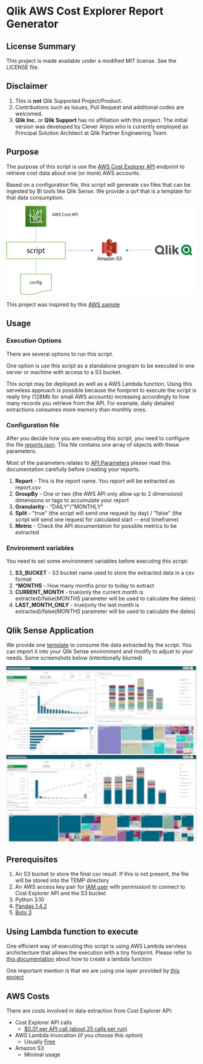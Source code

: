 # Qlik AWS Cost Explorer Report Generator

## License Summary

This project is made available under a modified MIT license. See the LICENSE file.

## Disclaimer

1. This is **not** Qlik Supported Project/Product.
2. Contributions such as Issues, Pull Request and additional codes are welcomed.
3. **Qlik Inc.** or **Qlik Support** has no affiliation with this project. The initial version was developed by Clever Anjos who is currently employed as Principal Solution Architect at Qlik Partner Engineering Team.

## Purpose

The purpose of this script is use the [AWS Cost Explorer API](https://docs.aws.amazon.com/aws-cost-management/latest/APIReference/API_GetCostAndUsage.html) endpoint to retrieve cost data about one (or more) AWS accounts.

Based on a configuration file, this script will generate csv files that can be ingested by BI tools like Qlik Sense. We provide a qvf that is a template for that data consumption.

![image info](./img/highlevel.png)

This project was inspired by this [AWS sample](https://github.com/aws-samples/aws-cost-explorer-report)

## Usage

### Execution Options

There are several options to run this script.

One option is use this script as a standalone program to be executed in one server or machine with access to a S3 bucket.

This script may be deployed as well as a AWS Lambda function. Using this serveless approach is possible because the footprint to execute the script is really tiny (128Mb for small AWS accounts) increasing accordingly to how many records you retrieve from the API. For example, daily detailed extractions consumes more memory than monthly ones.

### Configuration file

After you decide how you are executing this script, you need to configure the file [reports.json](./reports.json). This file contains one array of objects with these parameters:

Most of the parameters relates to [API Parameters](https://docs.aws.amazon.com/aws-cost-management/latest/APIReference/API_GetCostAndUsage.html) please read this documentation carefully before creating your reports.

1. **Report** - This is the report name. You report will be extracted as report.csv
2. **GroupBy** - One or two (the AWS API only allow up to 2 dimensions) dimensions or tags to accumulate your report
3. **Granularity**  - "DAILY"/"MONTHLY"
4. **Split** - "true" (the script will send one request by day) / "false" (the script will send one request for calculated start -- end timeframe)
5. **Metric** -  Check the API documentation for possible metrics to be extracted

### Environment variables

You need to set some environment variables before executing this script:

1. **S3_BUCKET** - S3 bucket name used to store the extracted data in a csv format
2. ***MONTHS** - How many months prior to today to extract
3. **CURRENT_MONTH** - true(only the current month is extracted)/false(*MONTHS* parameter will be used to calculate the dates)
4. **LAST_MONTH_ONLY** - true(only the last month is extracted)/false(*MONTHS* parameter will be used to calculate the dates)

## Qlik Sense Application

We provide one [template](qvf/AWS%20Cost%20Explorer%20-%20github.qvf) to consume the data extracted by the script. You can import it into your Qlik Sense environment and modify to adjust to your needs.
Some screenshots below (intentionally blurred)

![image info](./img/dash-1.png)
![image info](./img/dash-2.png)

## Prerequisites

1. An S3 bucket to store the final csv result. If this is not present, the file will be stored into the TEMP directory
2. An AWS access key pair for [IAM user](<https://docs.aws.amazon.com/IAM/latest/UserGuide/id_credentials_access-keys.html>) with permissiont to connect to Cost Explorer API and the S3 bucket
3. Python 3.10
4. [Pandas 1.4.2](<https://pandas.pydata.org/pandas-docs/stable/>)
5. [Boto 3](<https://boto3.amazonaws.com/v1/documentation/api/latest/index.html>)

## Using Lambda function to execute

One efficient way of executing this script is using AWS Lambda servless archictecture that allows the execution with  a tiny footprint.
Please refer to [this documentation](https://docs.aws.amazon.com/lambda/latest/dg/lambda-python.html) about how to create a lambda function

One important mention is that we are using one layer provided by [this project](https://github.com/aws-samples/aws-cost-explorer-report)

## AWS Costs

There are costs involved in data extraction from Cost Explorer API:

* Cost Explorer API calls
  * [$0.01 per API call (about 25 calls per run)](https://aws.amazon.com/aws-cost-management/pricing/)
* AWS Lambda Invocation (if you choose this option)
  * Usually [Free](https://aws.amazon.com/free/)  
* Amazon S3
  * Minimal usage
